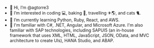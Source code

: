 - 👋 Hi, I’m @agtorre3
- 👀 I’m interested in coding 💻, baking 🍪, travelling ✈🌎, and cats 🐈.
- 🌱 I’m currently learning Python, Ruby, React, and AWS.
- 🦾 I'm familiar with C#, .NET, Angular, and Microsoft Azure. I'm also familiar with SAP technologies, including SAPUI5 (an in-house framework that uses XML, HTML, JavaScript, JSON, OData, and MVC architecture to create UIs), HANA Studio, and ABAP.

<!---
- 💞️ I’m looking to collaborate on ...
- 📫 How to reach me ...
--->

<!---
agtorre3/agtorre3 is a ✨ special ✨ repository because its `README.md` (this file) appears on your GitHub profile.
You can click the Preview link to take a look at your changes.
--->
